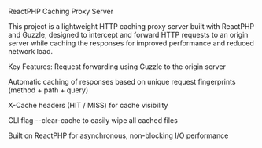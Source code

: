 ReactPHP Caching Proxy Server

This project is a lightweight HTTP caching proxy server built with ReactPHP and Guzzle, designed to intercept and forward HTTP requests to an origin server while caching the responses for improved performance and reduced network load.

Key Features:
Request forwarding using Guzzle to the origin server

Automatic caching of responses based on unique request fingerprints (method + path + query)

X-Cache headers (HIT / MISS) for cache visibility

CLI flag --clear-cache to easily wipe all cached files

Built on ReactPHP for asynchronous, non-blocking I/O performance
